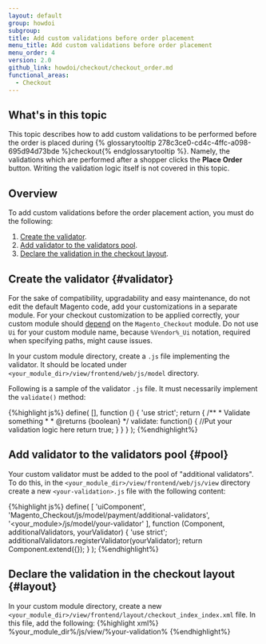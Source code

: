 ```yaml
---
layout: default
group: howdoi
subgroup:
title: Add custom validations before order placement
menu_title: Add custom validations before order placement
menu_order: 4
version: 2.0
github_link: howdoi/checkout/checkout_order.md
functional_areas:
  - Checkout
---
```

<h2>What's in this topic</h2>

This topic describes how to add custom validations to be performed before the order is placed during {% glossarytooltip 278c3ce0-cd4c-4ffc-a098-695d94d73bde %}checkout{% endglossarytooltip %}. Namely, the validations which are performed after a shopper clicks the **Place Order** button. Writing the validation logic itself is not covered in this topic.

## Overview
To add custom validations before the order placement action, you must do the following:

1. [Create the validator](#validator).
2. [Add validator to the validators pool](#pool).
3. [Declare the validation in the checkout layout](#layout).

## Create the validator {#validator}

For the sake of compatibility, upgradability and easy maintenance, do not edit the default Magento code, add your customizations in a separate module. For your checkout customization to be applied correctly, your custom module should [depend]({{page.baseurl}}/extension-dev-guide/build/composer-integration.html) on the `Magento_Checkout` module. Do not use `Ui` for your custom module name, because `%Vendor%_Ui` notation, required when specifying paths, might cause issues.

In your custom module directory, create a `.js` file implementing the validator. It should be located under `<your_module_dir>/view/frontend/web/js/model` directory.

Following is a sample of the validator `.js` file. It must necessarily implement the `validate()` method:

{%highlight js%}
define(
    [],
    function () {
        'use strict';
        return {
            /**
             * Validate something
             *
             * @returns {boolean}
             */
            validate: function() {
                //Put your validation logic here
                return true;
            }
        }
    }
);
{%endhighlight%}

## Add validator to the validators pool {#pool}

Your custom validator must be added to the pool of "additional validators". To do this, in the `<your_module_dir>/view/frontend/web/js/view` directory create a new `<your-validation>.js` file with the following content:

{%highlight js%}
define(
    [
        'uiComponent',
        'Magento_Checkout/js/model/payment/additional-validators',
        '<your_module>/js/model/your-validator'
    ],
    function (Component, additionalValidators, yourValidator) {
        'use strict';
        additionalValidators.registerValidator(yourValidator);
        return Component.extend({});
    }
);
{%endhighlight%}

## Declare the validation in the checkout layout {#layout}

In your custom module directory, create a new `<your_module_dir>/view/frontend/layout/checkout_index_index.xml` file.
In this file, add the following:
{%highlight xml%}
<page xmlns:xsi="http://www.w3.org/2001/XMLSchema-instance" layout="1column" xsi:noNamespaceSchemaLocation="urn:magento:framework:View/Layout/etc/page_configuration.xsd">
    <body>
<referenceBlock name="checkout.root">
    <arguments>
        <argument name="jsLayout" xsi:type="array">
            <item name="components" xsi:type="array">
                <item name="checkout" xsi:type="array">
                    <item name="children" xsi:type="array">
                        <item name="steps" xsi:type="array">
                            <item name="children" xsi:type="array">
                                <item name="billing-step" xsi:type="array">
                                    <item name="children" xsi:type="array">
                                        <item name="payment" xsi:type="array">
                                            <item name="children" xsi:type="array">
                                                <item name="additional-payment-validators" xsi:type="array">
                                                    <item name="children" xsi:type="array">
                                                        <!-- Declare your validation. START -->
                                                        <item name="your-validator" xsi:type="array">
                                                            <item name="component" xsi:type="string">%your_module_dir%/js/view/%your-validation%</item>
                                                        </item>
                                                        <!-- Declare your validation. END -->
                                                    </item>
                                                </item>
                                            </item>
                                        </item>
                                    </item>
                                </item>
                            </item>
                        </item>
                    </item>
                </item>
            </item>
        </argument>
    </arguments>
</referenceBlock>
    </body>
</page>
{%endhighlight%}
